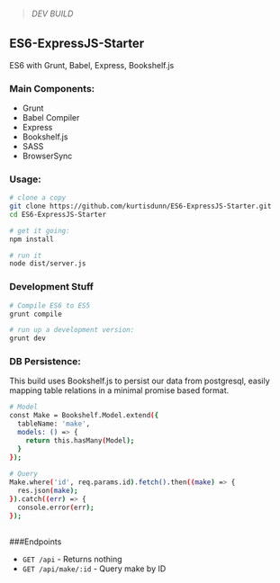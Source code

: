 > ######  DEV BUILD

## ES6-ExpressJS-Starter
ES6 with Grunt, Babel, Express, Bookshelf.js


### Main Components:
 - Grunt 
 - Babel Compiler
 - Express
 - Bookshelf.js
 - SASS
 - BrowserSync




### Usage:

```sh
# clone a copy
git clone https://github.com/kurtisdunn/ES6-ExpressJS-Starter.git
cd ES6-ExpressJS-Starter

# get it going:
npm install

# run it
node dist/server.js

```

### Development Stuff
```sh
# Compile ES6 to ES5
grunt compile

# run up a development version:
grunt dev

```


### DB Persistence:
This build uses Bookshelf.js to persist our data from postgresql, easily mapping table relations in a minimal promise based format. 

```sh
# Model
const Make = Bookshelf.Model.extend({
  tableName: 'make',
  models: () => {
    return this.hasMany(Model);
  }
});
  
# Query
Make.where('id', req.params.id).fetch().then((make) => {
  res.json(make); 
}).catch((err) => {
  console.error(err);
});
  
```

###Endpoints

 - `GET /api` - Returns nothing
 - `GET /api/make/:id` - Query make by ID